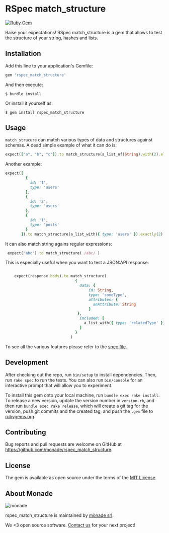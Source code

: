 # RSpec match_structure

[![Ruby Gem](https://github.com/monade/rspec_match_structure/actions/workflows/gem-push.yml/badge.svg)](https://github.com/monade/rspec_match_structure/actions/workflows/gem-push.yml)

Raise your expectations! RSpec match_structure is a gem that allows to test the structure of your string, hashes and lists.


## Installation

Add this line to your application's Gemfile:

```ruby
gem 'rspec_match_structure'
```

And then execute:

    $ bundle install

Or install it yourself as:

    $ gem install rspec_match_structure

## Usage

`match_strucure` can match various types of data and structures against schemas. A dead simple example of what it can do is:

```ruby
expect(["a", "b", "c"]).to match_structure(a_list_of(String).with(2).elements_at_least)
```

Another example:

```ruby
expect([
         {
           id: '1',
           type: 'users'
         },
         {
           id: '2',
           type: 'users'
         },
         {
           id: '1',
           type: 'posts'
         }
       ]).to match_structure(a_list_with({ type: 'users' }).exactly(2).times)
```

It can also match string agains regular expressions:

```ruby
 expect("abc").to match_structure( /abc/ )
```

This is especially useful when you want to test a JSON:API response:

```ruby

    expect(response.body).to match_structure(
                               {
                                 data: {
                                     id: String,
                                     type: 'someType',
                                     attributes: {
                                       anAttribute: String
                                     }
                                },
                                 included: [
                                   a_list_with({ type: 'relatedType' }).exactly(1).times
                                 ]
                               }
                             )
```

To see all the various features please refer to the [spec file](https://github.com/monade/rspec_match_structure/blob/master/spec/rspec_match_structure_spec.rb).

## Development

After checking out the repo, run `bin/setup` to install dependencies. Then, run `rake spec` to run the tests. You can also run `bin/console` for an interactive prompt that will allow you to experiment.

To install this gem onto your local machine, run `bundle exec rake install`. To release a new version, update the version number in `version.rb`, and then run `bundle exec rake release`, which will create a git tag for the version, push git commits and the created tag, and push the `.gem` file to [rubygems.org](https://rubygems.org).

## Contributing

Bug reports and pull requests are welcome on GitHub at https://github.com/monade/rspec_match_structure.

## License

The gem is available as open source under the terms of the [MIT License](https://opensource.org/licenses/MIT).

About Monade
----------------

![monade](https://monade.io/wp-content/uploads/2021/06/monadelogo.png)

rspec_match_structure is maintained by [mònade srl](https://monade.io/en/home-en/).

We <3 open source software. [Contact us](https://monade.io/en/contact-us/) for your next project!
